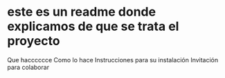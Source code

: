# este es un readme donde explicamos de que se trata el proyecto
Que hacccccce
Como lo hace
Instrucciones para su instalación
Invitación para colaborar